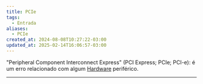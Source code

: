 ```yaml
---
title: PCIe
tags:
  - Entrada
aliases:
  - PCIe
created_at: 2024-08-08T10:27:22-03:00
updated_at: 2025-02-14T16:06:57-03:00
---
```


"Peripheral Component Interconnect Express" (PCI Express; PCIe; PCI-e): é um erro relacionado com algum [Hardware](../../../07/26/atomo/Hardware.md) periférico. 

---

